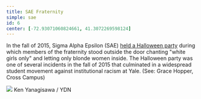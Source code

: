 ```yaml
---
title: SAE Fraternity
simple: sae
id: 6
center: [-72.93071060824661, 41.3072269598124]
---
```


In the fall of 2015, Sigma Alpha Epsilon (SAE)
[held a Halloween party](https://www.washingtonpost.com/news/grade-point/wp/2015/11/02/students-accuse-yale-sae-fraternity-brothers-of-having-a-white-girls-only-policy-at-their-party/)
during which members of the fraternity stood outside the door chanting
"white girls only" and letting only blonde women inside. The Halloween
party was one of several incidents in the fall of 2015 that culminated
in a widespread student movement against institutional racism at Yale.
(See: Grace Hopper, Cross Campus)


<div class="container">
  <img src="/images/sae.jpg"/>
  <span class="image-credit">Ken Yanagisawa / YDN</span>
</div>

